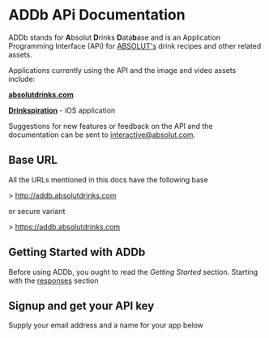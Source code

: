 ADDb APi Documentation
======================

ADDb stands for **A**bsolut **D**rinks **D**ata**b**ase and is an Application Programming Interface (APi) for [ABSOLUT's](http://www.absolut.com/) drink recipes and other related assets.

Applications currently using the API and the image and video assets include:

**[absolutdrinks.com](http://www.absolutdrinks.com)**

**[Drinkspiration](https://itunes.apple.com/se/app/drinkspiration-by-absolut/id320379903?mt=8)** - iOS application

Suggestions for new features or feedback on the API and the documentation can be sent to [interactive@absolut.com](mailto:interactive@absolut.com).

## Base URL
All the URLs mentioned in this docs have the following base

&gt; http://addb.absolutdrinks.com

or secure variant

&gt; https://addb.absolutdrinks.com

## Getting Started with ADDb
Before using ADDb, you ought to read the *Getting Started* section. Starting with the [responses](/drinks-api/docs/v1/getting-started/responses) section

## Signup and get your API key

Supply your email address and a name for your app below
